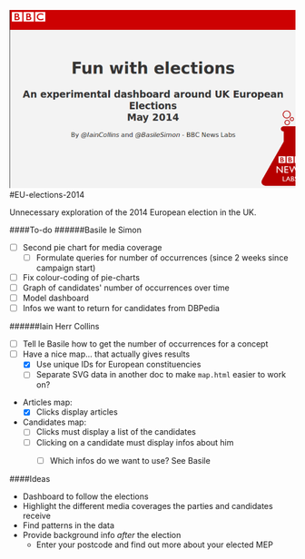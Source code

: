 ![alt tag](https://raw.githubusercontent.com/basilesimon/EU-elections-2014/master/src/sreenshot-readme.png)
#EU-elections-2014

Unnecessary exploration of the 2014 European election in the UK.

####To-do
######Basile le Simon
- [ ] Second pie chart for media coverage
    - [ ] Formulate queries for number of occurrences (since 2 weeks since campaign start)
- [ ] Fix colour-coding of pie-charts
- [ ] Graph of candidates' number of occurrences over time
- [ ] Model dashboard
- [ ] Infos we want to return for candidates from DBPedia

######Iain Herr Collins
- [ ] Tell le Basile how to get the number of occurrences for a concept
- [ ] Have a nice map... that actually gives results
    - [x] Use unique IDs for European constituencies
    - [ ] Separate SVG data in another doc to make ```map.html``` easier to work on?
- Articles map:
    - [x] Clicks display articles
- Candidates map:
    - [ ] Clicks must display a list of the candidates
    - [ ] Clicking on a candidate must display infos about him
        - [ ] Which infos do we want to use? See Basile


####Ideas
- Dashboard to follow the elections
- Highlight the different media coverages the parties and candidates receive
- Find patterns in the data
- Provide background info *after* the election
    - Enter your postcode and find out more about your elected MEP
